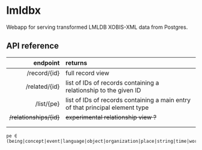 # lmldbx

Webapp for serving transformed LMLDB XOBIS-XML data from Postgres.

## API reference

| endpoint | returns |
|---:|:---|
| /record/{id}  | full record view |
| /related/{id} | list of IDs of records containing a relationship to the given ID |
| /list/{pe} | list of IDs of records containing a main entry of that principal element type |
| ~~/relationships/{id}~~ | ~~experimental relationship view ?~~ |
|   |   |
|   |   |

```
pe ∈ (being|concept|event|language|object|organization|place|string|time|work)
```
